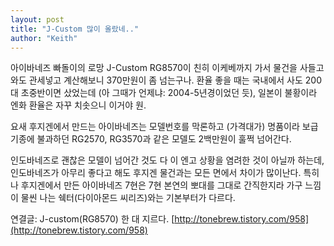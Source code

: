 ```yaml
---
layout: post
title: "J-Custom 많이 올랐네.."
author: "Keith"
---
```


아이바네즈 빠돌이의 로망 J-Custom RG8570이 친히 이케베까지 가서 물건을 사들고와도 관세넣고 계산해보니 370만원이 좀 넘는구나. 환율 좋을 때는 국내에서 사도 200대 초중반이면 샀었는데 (아 그때가 언제냐: 2004-5년경이었던 듯), 일본이 불황이라 엔화 환율은 자꾸 치솟으니 이거야 원.

요새 후지겐에서 만드는 아이바네즈는 모델번호를 막론하고 (가격대가) 명품이라 보급기종에 불과하던 RG2570, RG3570과 같은 모델도 2백만원이 훌쩍 넘어간다.

인도바네즈로 괜찮은 모델이 넘어간 것도 다 이 엔고 상황을 염려한 것이 아닐까 하는데, 인도바네즈가 아무리 좋다고 해도 후지겐 물건과는 모든 면에서 차이가 많이난다. 특히나 후지겐에서 만든 아이바네즈 7현은 7현 본연의 뽀대를 그대로 간직한지라 가구 느낌이 물씬 나는 쉑터(다이아몬드 씨리즈)와는 기본부터가 다르다.

연결글: J-custom(RG8570) 한 대 지르다. [http://tonebrew.tistory.com/958](http://tonebrew.tistory.com/958)










